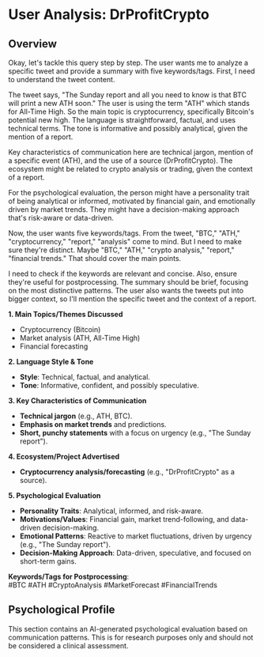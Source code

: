 # User Analysis: DrProfitCrypto

## Overview

<think>
Okay, let's tackle this query step by step. The user wants me to analyze a specific tweet and provide a summary with five keywords/tags. First, I need to understand the tweet content.

The tweet says, "The Sunday report and all you need to know is that BTC will print a new ATH soon." The user is using the term "ATH" which stands for All-Time High. So the main topic is cryptocurrency, specifically Bitcoin's potential new high. The language is straightforward, factual, and uses technical terms. The tone is informative and possibly analytical, given the mention of a report.

Key characteristics of communication here are technical jargon, mention of a specific event (ATH), and the use of a source (DrProfitCrypto). The ecosystem might be related to crypto analysis or trading, given the context of a report. 

For the psychological evaluation, the person might have a personality trait of being analytical or informed, motivated by financial gain, and emotionally driven by market trends. They might have a decision-making approach that's risk-aware or data-driven.

Now, the user wants five keywords/tags. From the tweet, "BTC," "ATH," "cryptocurrency," "report," "analysis" come to mind. But I need to make sure they're distinct. Maybe "BTC," "ATH," "crypto analysis," "report," "financial trends." That should cover the main points.

I need to check if the keywords are relevant and concise. Also, ensure they're useful for postprocessing. The summary should be brief, focusing on the most distinctive patterns. The user also wants the tweets put into bigger context, so I'll mention the specific tweet and the context of a report.
</think>

**1. Main Topics/Themes Discussed**  
- Cryptocurrency (Bitcoin)  
- Market analysis (ATH, All-Time High)  
- Financial forecasting  

**2. Language Style & Tone**  
- **Style**: Technical, factual, and analytical.  
- **Tone**: Informative, confident, and possibly speculative.  

**3. Key Characteristics of Communication**  
- **Technical jargon** (e.g., ATH, BTC).  
- **Emphasis on market trends** and predictions.  
- **Short, punchy statements** with a focus on urgency (e.g., "The Sunday report").  

**4. Ecosystem/Project Advertised**  
- **Cryptocurrency analysis/forecasting** (e.g., "DrProfitCrypto" as a source).  

**5. Psychological Evaluation**  
- **Personality Traits**: Analytical, informed, and risk-aware.  
- **Motivations/Values**: Financial gain, market trend-following, and data-driven decision-making.  
- **Emotional Patterns**: Reactive to market fluctuations, driven by urgency (e.g., "The Sunday report").  
- **Decision-Making Approach**: Data-driven, speculative, and focused on short-term gains.  

**Keywords/Tags for Postprocessing**:  
#BTC #ATH #CryptoAnalysis #MarketForecast #FinancialTrends

## Psychological Profile

This section contains an AI-generated psychological evaluation based on communication patterns. This is for research purposes only and should not be considered a clinical assessment.